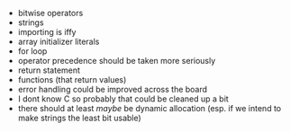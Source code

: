 * bitwise operators
* strings
* importing is iffy
* array initializer literals
* for loop
* operator precedence should be taken more seriously
* return statement
* functions (that return values)
* error handling could be improved across the board
* I dont know C so probably that could be cleaned up a bit
* there should at least _maybe_ be dynamic allocation (esp. if we intend to make strings the least bit usable)

